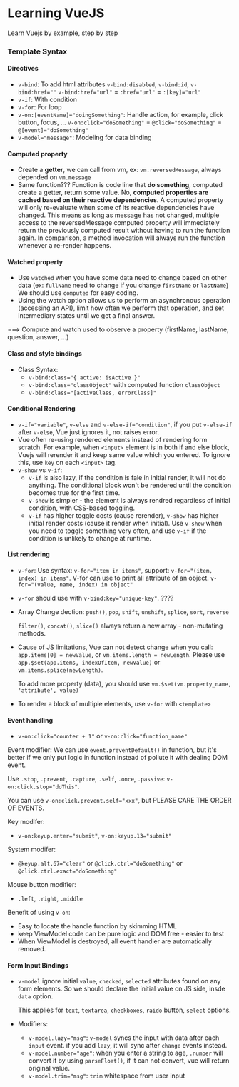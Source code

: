 # Learning VueJS

Learn Vuejs by example, step by step

### Template Syntax

#### Directives
* `v-bind`: To add html attributes `v-bind:disabled`, `v-bind:id`, `v-bind:href=""`
    `v-bind:href="url"` = `:href="url"` = `:[key]="url"`
* `v-if`: With condition
* `v-for`: For loop
* `v-on:[eventName]="doingSomething"`: Handle action, for example, click button,
    focus, ...
    `v-on:click="doSomething"` = `@click="doSomething"` = `@[event]="doSomething"`
* `v-model="message"`: Modeling for data binding


#### Computed property
- Create a **getter**, we can call from vm, ex: `vm.reversedMessage`, always
    depended on `vm.message`
- Same function??? Function is code line that **do something**, computed
    create a getter, return some value.
  No, **computed properties are cached based on their reactive dependencies**. A computed property will only re-evaluate when some of its reactive dependencies have changed. This means as long as message has not changed, multiple access to the reversedMessage computed property will immediately return the previously computed result without having to run the function again.
  In comparison, a method invocation will always run the function whenever a re-render happens.

#### Watched property
- Use `watched` when you have some data need to change based on other data (ex:
    `fullName` need to change if you change `firstName` or `lastName`)
  We should use `computed` for easy coding.
-  Using the watch option allows us to perform an asynchronous operation (accessing an API), limit how often we perform that operation, and set intermediary states until we get a final answer.

===> Compute and watch used to observe a property (firstName, lastName, question, answer, ...)

#### Class and style bindings
+ Class Syntax:
  + `v-bind:class="{ active: isActive }"`
  + `v-bind:class="classObject"` with computed function `classObject`
  + `v-bind:class="[activeClass, errorClass]"`

#### Conditional Rendering
+ `v-if="variable"`, `v-else` and `v-else-if="condition"`, if you put
    `v-else-if` after `v-else`, Vue just ignores it, not raises error.
+ Vue often re-using rendered elements instead of rendering form scratch. For
    example, when `<input>` element is in both if and else block, Vuejs will
    rerender it and keep same value which you entered. To ignore this, use `key`
    on each `<input>` tag.
+ `v-show` vs `v-if`:
  + `v-if` is also lazy, if the condition is fale in initial render, it will not
      do anything. The conditional block won't be rendered until the condition
      becomes true for the first time.
  + `v-show` is simpler - the element is always rendred regardless of initial
      condition, with CSS-based toggling.
  + `v-if` has higher toggle costs (cause rerender), `v-show` has higher initial
      render costs (cause it render when initial). Use `v-show` when you need to
      toggle something very often, and use `v-if` if the condition is unlikely
      to change at runtime.

#### List rendering
+ `v-for`: Use syntax: `v-for="item in items"`, support: `v-for="(item, index) in items"`. V-for can use to print all attribute of an object. `v-for="(value, name, index) in object"`
+ `v-for` should use with `v-bind:key="unique-key"`. ????

+ Array Change dection: `push()`, `pop`, `shift`, `unshift`, `splice`, `sort`,
    `reverse`

    `filter()`, `concat()`, `slice()` always return a new array - non-mutating
    methods.

+ Cause of JS limitations, Vue can not detect change when you call:
    `app.items[0] = newValue`, or `vm.items.length = newLength`. Please use
    `app.$set(app.items, indexOfItem, newValue)` or
    `vm.items.splice(newLength)`.

    To add more property (data), you should use `vm.$set(vm.property_name, 'attribute', value)`

+ To render a block of multiple elements, use `v-for` with `<template>`

#### Event handling
+ `v-on:click="counter + 1"` or `v-on:click="function_name"`

Event modifier:
We can use `event.preventDefault()` in function, but it's better if we only put
logic in function instead of pollute it with dealing DOM event.

Use `.stop`, `.prevent`, `.capture`, `.self`, `.once`, `.passive`:
`v-on:click.stop="doThis"`.

You can use `v-on:click.prevent.self="xxx"`, but PLEASE CARE THE ORDER OF
EVENTS.

Key modifer:
+ `v-on:keyup.enter="submit"`, `v-on:keyup.13="submit"`

System modifer:
+ `@keyup.alt.67="clear"` or `@click.ctrl="doSomething"` or
    `@click.ctrl.exact="doSomething"`

Mouse button modifier:
+ `.left`, `.right`, `.middle`

Benefit of using `v-on`:
+ Easy to locate the handle function by skimming HTML
+ keep ViewModel code can be pure logic and DOM free - easier to test
+ When ViewModel is destroyed, all event handler are automatically removed.

#### Form Input Bindings
+ `v-model` ignore initial `value`, `checked`, `selected` attributes found on
    any form elements. So we should declare the initial value on JS side, insde
      `data` option.

   This applies for `text`, `textarea`, `checkboxes`, `raido` button, `select`
   options.

+ Modifiers:
  + `v-model.lazy="msg"`: `v-model` syncs the input with data after each `input`
      event. if you add `lazy`, it will sync after `change` events instead.
  + `v-model.number="age"`: when you enter a string to age, `.number` will
      convert it by using `parseFloat()`, if it can not convert, vue will return
      original value.
  + `v-model.trim="msg"`: `trim` whitespace from user input
